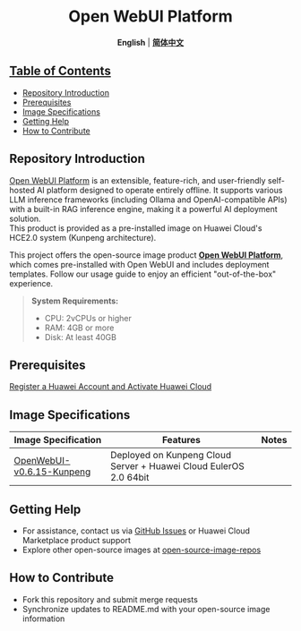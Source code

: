<p align="center">
  <h1 align="center">Open WebUI Platform</h1>
  <p align="center">
    <strong>English</strong></a> | <a href="README_ZH.md"><strong>简体中文</strong>
  </p>

## Table of Contents

- [Repository Introduction](#repository-introduction)
- [Prerequisites](#prerequisites)
- [Image Specifications](#image-specifications)
- [Getting Help](#getting-help)
- [How to Contribute](#how-to-contribute)

## Repository Introduction
[Open WebUI Platform](https://github.com/open-webui/open-webui/) is an extensible, feature-rich, and user-friendly self-hosted AI platform designed to operate entirely offline. It supports various LLM inference frameworks (including Ollama and OpenAI-compatible APIs) with a built-in RAG inference engine, making it a powerful AI deployment solution.<br>
This product is provided as a pre-installed image on Huawei Cloud's HCE2.0 system (Kunpeng architecture).

This project offers the open-source image product [**Open WebUI Platform**](https://marketplace.huaweicloud.com/contents/), which comes pre-installed with Open WebUI and includes deployment templates. Follow our usage guide to enjoy an efficient "out-of-the-box" experience.

> **System Requirements:**
> - CPU: 2vCPUs or higher
> - RAM: 4GB or more
> - Disk: At least 40GB

## Prerequisites
[Register a Huawei Account and Activate Huawei Cloud](https://support.huaweicloud.com/usermanual-account/account_id_001.html)

## Image Specifications

| Image Specification                                                                                                                   | Features                                                                 | Notes |
|--------------------------------------------------------------------------------------------------------------------------------------|--------------------------------------------------------------------------|-------|
| [OpenWebUI-v0.6.15-Kunpeng](https://github.com/HuaweiCloudDeveloper/openwebui-image/tree/openwebui-v0.6.15-kunpeng/README.md) | Deployed on Kunpeng Cloud Server + Huawei Cloud EulerOS 2.0 64bit       |       |

## Getting Help
- For assistance, contact us via [GitHub Issues](https://github.com/HuaweiCloudDeveloper/openwebui-image/issues) or Huawei Cloud Marketplace product support
- Explore other open-source images at [open-source-image-repos](https://github.com/HuaweiCloudDeveloper/open-source-image-repos)

## How to Contribute
- Fork this repository and submit merge requests
- Synchronize updates to README.md with your open-source image information